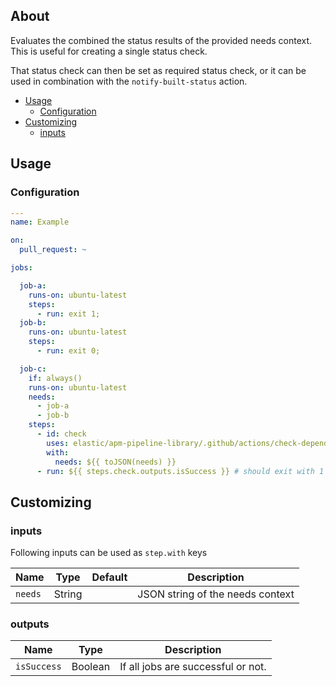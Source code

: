 ## About

Evaluates the combined the status results of the provided needs context.
This is useful for creating a single status check.

That status check can then be set as required status check, or it can be used
in combination with the `notify-built-status` action.

* [Usage](#usage)
    * [Configuration](#configuration)
* [Customizing](#customizing)
    * [inputs](#inputs)

## Usage

### Configuration

```yaml
---
name: Example

on:
  pull_request: ~

jobs:

  job-a:
    runs-on: ubuntu-latest
    steps:
      - run: exit 1;
  job-b:
    runs-on: ubuntu-latest
    steps:
      - run: exit 0;

  job-c:
    if: always()
    runs-on: ubuntu-latest
    needs:
      - job-a
      - job-b
    steps:
      - id: check
        uses: elastic/apm-pipeline-library/.github/actions/check-dependent-jobs@current
        with:
          needs: ${{ toJSON(needs) }}
      - run: ${{ steps.check.outputs.isSuccess }} # should exit with 1 or 0.
```

## Customizing

### inputs

Following inputs can be used as `step.with` keys

| Name         | Type    | Default                     | Description                      |
|--------------|---------|-----------------------------|----------------------------------|
| `needs`      | String  |                             | JSON string of the needs context |

### outputs

| Name        | Type    | Description                        |
|-------------|---------|------------------------------------|
| `isSuccess` | Boolean | If all jobs are successful or not. |
